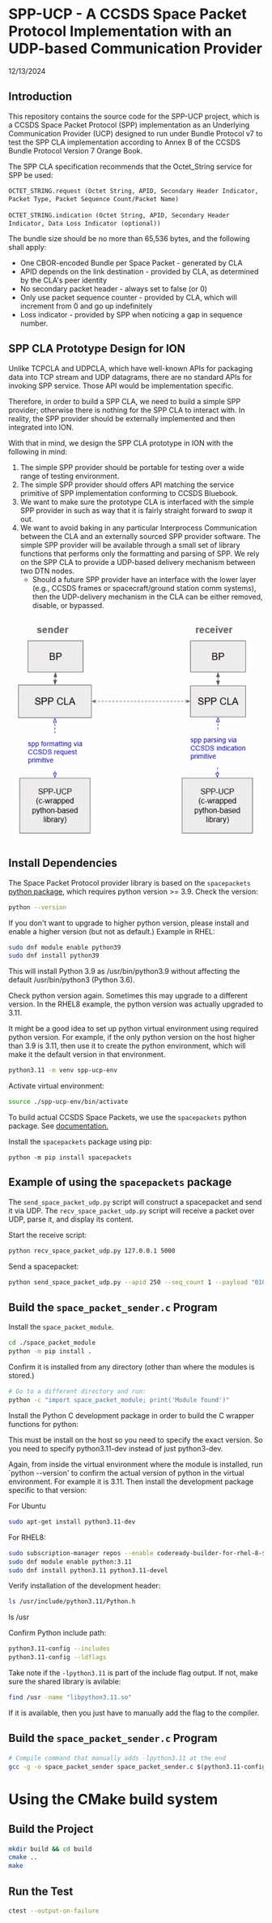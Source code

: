 # SPP-UCP - A CCSDS Space Packet Protocol Implementation with an UDP-based Communication Provider

12/13/2024

## Introduction

This repository contains the source code for the SPP-UCP project, which is a CCSDS Space Packet Protocol (SPP) implementation as an Underlying Communication Provider (UCP) designed to run under Bundle Protocol v7 to test the SPP CLA implementation according to Annex B of the CCSDS Bundle Protocol Version 7 Orange Book.

The SPP CLA specification recommends that the Octet_String service for SPP be used:

```text
OCTET_STRING.request (Octet String, APID, Secondary Header Indicator, Packet Type, Packet Sequence Count/Packet Name) 

OCTET_STRING.indication (Octet String, APID, Secondary Header Indicator, Data Loss Indicator (optional))
```

The bundle size should be no more than 65,536 bytes, and the following shall apply:

- One CBOR-encoded Bundle per Space Packet - generated by CLA
- APID depends on the link destination - provided by CLA, as determined by the CLA's peer identity
- No secondary packet header - always set to false (or 0)
- Only use packet sequence counter - provided by CLA, which will increment from 0 and go up indefinitely
- Loss indicator - provided by SPP when noticing a gap in sequence number.

## SPP CLA Prototype Design for ION

Unlike TCPCLA and UDPCLA, which have well-known APIs for packaging data into TCP stream and UDP datagrams, there are no standard APIs for invoking SPP service. Those API would be implementation specific.

Therefore, in order to build a SPP CLA, we need to build a simple SPP provider; otherwise there is nothing for the SPP CLA to interact with. In reality, the SPP provider should be externally implemented and then integrated into ION.

With that in mind, we design the SPP CLA prototype in ION with the following in mind:

1. The simple SPP provider should be portable for testing over a wide range of testing environment. 
2. The simple SPP provider should offers API matching the service primitive of SPP implementation conforming to CCSDS Bluebook.
3. We want to make sure the prototype CLA is interfaced with the simple SPP provider in such as way that it is fairly straight forward to _swap_ it out.
4. We want to avoid baking in any particular Interprocess Communication between the CLA and an externally sourced SPP provider software. The simple SPP provider will be available through a small set of library functions that performs only the formatting and parsing of SPP. We rely on the SPP CLA to provide a UDP-based delivery mechanism between two DTN nodes.
   - Should a future SPP provider have an interface with the lower layer (e.g., CCSDS frames or spacecraft/ground station comm systems), then the UDP-delivery mechanism in the CLA can be either removed, disable, or bypassed.

![SPP CLA Prototype in ION](./spp-cla-prototype.png)

## Install Dependencies

The Space Packet Protocol provider library is based on the `spacepackets` [python package](https://pypi.org/project/spacepackets/), which requires python version >= 3.9. Check the version:

```bash
python --version
```

If you don't want to upgrade to higher python version, please install and enable a higher version (but not as default.) Example in RHEL:

```bash
sudo dnf module enable python39
sudo dnf install python39
```

This will install Python 3.9 as /usr/bin/python3.9 without affecting the default /usr/bin/python3 (Python 3.6).

Check python version again. Sometimes this may upgrade to a different version. In the RHEL8 example, the python version was actually upgraded to 3.11.

It might be a good idea to set up python virtual environment using required python version. For example, if the only python version on the host higher than 3.9 is 3.11, then use it to create the python environment, which will make it the default version in that environment.

```bash
python3.11 -m venv spp-ucp-env
```

Activate virtual environment:

```bash
source ./spp-ucp-env/bin/activate
```

To build actual CCSDS Space Packets, we use the `spacepackets` python package. See [documentation.](https://spacepackets.readthedocs.io/en/latest/examples.html)

Install the `spacepackets` package using pip: 

```
python -m pip install spacepackets
```

## Example of using the `spacepackets` package

The `send_space_packet_udp.py` script will construct a spacepacket and send it via UDP. The `recv_space_packet_udp.py` script will receive a packet over UDP, parse it, and display its content.

Start the receive script:

```bash
python recv_space_packet_udp.py 127.0.0.1 5000
```

Send a spacepacket:

```bash
python send_space_packet_udp.py --apid 250 --seq_count 1 --payload "01020304" 127.0.0.1 5000
```

## Build the `space_packet_sender.c` Program

Install the `space_packet_module`.

``` bash
cd ./space_packet_module
python -m pip install .
```

Confirm it is installed from any directory (other than where the modules is stored.)

```bash
# Go to a different directory and run:
python -c "import space_packet_module; print('Module found')"
```

Install the Python C development package in order to  build the C wrapper functions for python:

This must be install on the host so you need to specify the exact version. So you need to specify python3.11-dev instead of just python3-dev.

Again, from inside the virtual environment where the module is installed, run `python --version' to confirm the actual version of python in the virtual environment. For example it is 3.11. Then install the development package specific to that version:

For Ubuntu
```bash
sudo apt-get install python3.11-dev
```

For RHEL8:
```bash
sudo subscription-manager repos --enable codeready-builder-for-rhel-8-$(arch)-rpms
sudo dnf module enable python:3.11
sudo dnf install python3.11 python3.11-devel
```

Verify installation of the development header:

```bash
ls /usr/include/python3.11/Python.h
```
ls /usr

Confirm Python include path:

```bash
python3.11-config --includes
python3.11-config --ldflags
```

Take note if the `-lpython3.11` is part of the include flag output. If not, make sure the shared library is avilable:

```bash
find /usr -name "libpython3.11.so"
```

If it is available, then you just have to manually add the flag to the compiler.

## Build the `space_packet_sender.c` Program

```bash
# Compile command that manually adds -lpython3.11 at the end
gcc -g -o space_packet_sender space_packet_sender.c $(python3.11-config --includes) $(python3.11-config --ldflags) $(python3.11-config --libs) -lpython3.11
```

# Using the CMake build system

## Build the Project

```bash
mkdir build && cd build
cmake ..
make
```
## Run the Test

```bash
ctest --output-on-failure
```



